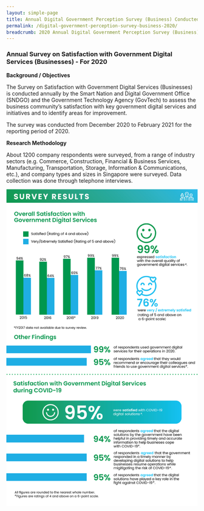 ```yaml
---
layout: simple-page
title: Annual Digital Government Perception Survey (Business) Conducted in 2020
permalink: /digital-government-perception-survey-business-2020/
breadcrumb: 2020 Annual Digital Government Perception Survey (Business)
---
```

### **Annual Survey on Satisfaction with Government Digital Services (Businesses) - For 2020**

**Background / Objectives**

The Survey on Satisfaction with Government Digital Services (Businesses) is conducted annually by the Smart Nation and Digital Government Office (SNDGO) and the Government Technology Agency  (GovTech) to assess the business community’s satisfaction with key government digital services and initiatives and to identify areas for improvement.

The survey was conducted from December 2020 to February 2021 for the reporting period of 2020.

**Research Methodology**

About 1200 company respondents were surveyed, from a range of industry sectors (e.g. Commerce, Construction, Financial & Business Services, Manufacturing, Transportation, Storage, Information & Communications, etc.), and company types and sizes in Singapore were surveyed. Data collection was done through telephone interviews.

![Digital Government Perception Survey 2020 for Business by GovTech](/images/our-statistics/Digital-Government-Perception-2020-Business.png)